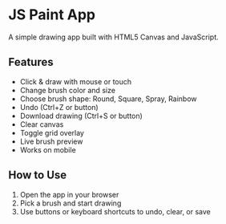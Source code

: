 # JS Paint App

A simple drawing app built with HTML5 Canvas and JavaScript.

## Features

- Click & draw with mouse or touch
- Change brush color and size
- Choose brush shape: Round, Square, Spray, Rainbow
- Undo (Ctrl+Z or button)
- Download drawing (Ctrl+S or button)
- Clear canvas
- Toggle grid overlay
- Live brush preview
- Works on mobile

## How to Use

1. Open the app in your browser
2. Pick a brush and start drawing
3. Use buttons or keyboard shortcuts to undo, clear, or save

